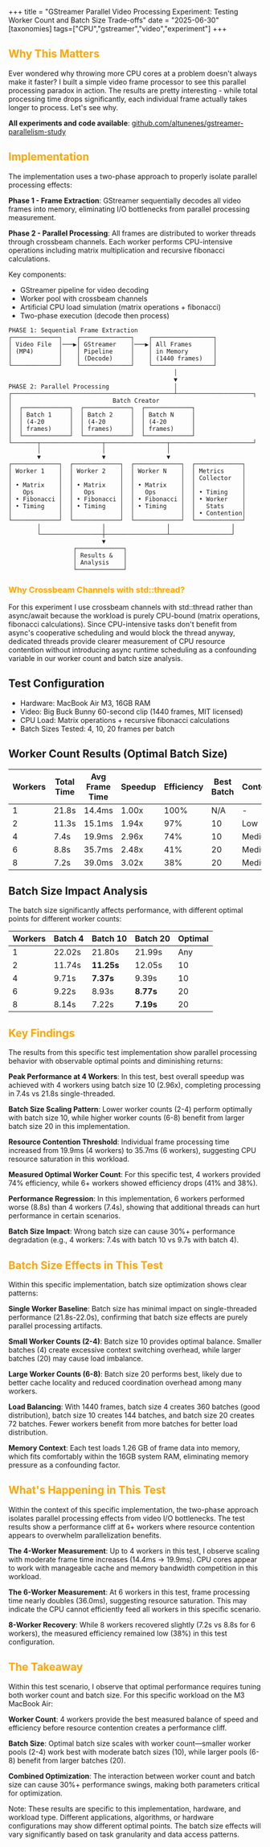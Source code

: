 +++
title = "GStreamer Parallel Video Processing Experiment: Testing Worker Count and Batch Size Trade-offs"
date = "2025-06-30"
[taxonomies]
tags=["CPU","gstreamer","video","experiment"]
+++

## <span style="color:orange;">  Why This Matters </span>

Ever wondered why throwing more CPU cores at a problem doesn't always make it faster? I built a simple video frame processor to see this parallel processing paradox in action. The results are pretty interesting - while total processing time drops significantly, each individual frame actually takes longer to process. Let's see why.


**All experiments and code available**: [github.com/altunenes/gstreamer-parallelism-study](https://github.com/altunenes/gstreamer-parallelism-study)

## <span style="color:orange;">  Implementation </span>

The implementation uses a two-phase approach to properly isolate parallel processing effects:

**Phase 1 - Frame Extraction**: GStreamer sequentially decodes all video frames into memory, eliminating I/O bottlenecks from parallel processing measurement.

**Phase 2 - Parallel Processing**: All frames are distributed to worker threads through crossbeam channels. Each worker performs CPU-intensive operations including matrix multiplication and recursive fibonacci calculations.

Key components:

- GStreamer pipeline for video decoding
- Worker pool with crossbeam channels
- Artificial CPU load simulation (matrix operations + fibonacci)
- Two-phase execution (decode then process)

```
PHASE 1: Sequential Frame Extraction
┌─────────────┐    ┌──────────────┐    ┌─────────────────┐
│ Video File  │───▶│ GStreamer    │───▶│ All Frames      │
│ (MP4)       │    │ Pipeline     │    │ in Memory       │
│             │    │ (Decode)     │    │ (1440 frames)   │
└─────────────┘    └──────────────┘    └─────────────────┘
                                              │
                                              ▼
PHASE 2: Parallel Processing                  │
┌─────────────────────────────────────────────┴─────────────────────┐
│                            Batch Creator                                   
│  ┌─────────────┐  ┌─────────────┐  ┌─────────────┐                         
│  │ Batch 1     │  │ Batch 2     │  │ Batch N     │                         
│  │ (4-20       │  │ (4-20       │  │ (4-20       │                         
│  │ frames)     │  │ frames)     │  │ frames)     │                       
│  └─────────────┘  └─────────────┘  └─────────────┘                        
└───────┬─────────────────┬─────────────────┬───────────────────────┘
        │                 │                 │
        ▼                 ▼                 ▼
┌─────────────┐  ┌─────────────┐  ┌─────────────┐  ┌─────────────┐
│ Worker 1    │  │ Worker 2    │  │ Worker N    │  │ Metrics     │
│             │  │             │  │             │  │ Collector   │
│ • Matrix    │  │ • Matrix    │  │ • Matrix    │  │             │
│   Ops       │  │   Ops       │  │   Ops       │  │ • Timing    │
│ • Fibonacci │  │ • Fibonacci │  │ • Fibonacci │  │ • Worker    │
│ • Timing    │  │ • Timing    │  │ • Timing    │  │   Stats     │
│             │  │             │  │             │  │ • Contention│
└─────────────┘  └─────────────┘  └─────────────┘  └─────────────┘
        │                 │                 │                 │
        └─────────────────┼─────────────────┴─────────────────┘
                          ▼
                  ┌─────────────┐
                  │ Results &   │
                  │ Analysis    │
                  └─────────────┘
```

###  <span style="color:orange;"> Why Crossbeam Channels with std::thread? </span>

For this experiment I use crossbeam channels with std::thread rather than async/await because the workload is purely CPU-bound (matrix operations, fibonacci calculations). Since CPU-intensive tasks don't benefit from async's cooperative scheduling and would block the thread anyway, dedicated threads provide clearer measurement of CPU resource contention without introducing async runtime scheduling as a confounding variable in our worker count and batch size analysis.

## Test Configuration

- Hardware: MacBook Air M3, 16GB RAM
- Video: Big Buck Bunny 60-second clip (1440 frames, MIT licensed)
- CPU Load: Matrix operations + recursive fibonacci calculations
- Batch Sizes Tested: 4, 10, 20 frames per batch

## Worker Count Results (Optimal Batch Size)

| Workers | Total Time | Avg Frame Time | Speedup | Efficiency | Best Batch | Contention |
|---------|------------|----------------|---------|------------|------------|------------|
| 1       | 21.8s      | 14.4ms        | 1.00x   | 100%       | N/A        | -          |
| 2       | 11.3s      | 15.1ms        | 1.94x   | 97%        | 10         | Low        |
| 4       | 7.4s       | 19.9ms        | 2.96x   | 74%        | 10         | Medium     |
| 6       | 8.8s       | 35.7ms        | 2.48x   | 41%        | 20         | Medium     |
| 8       | 7.2s       | 39.0ms        | 3.02x   | 38%        | 20         | Medium     |

## Batch Size Impact Analysis

The batch size significantly affects performance, with different optimal points for different worker counts:

| Workers | Batch 4 | Batch 10 | Batch 20 | Optimal |
|---------|---------|----------|----------|---------|
| 1       | 22.02s  | 21.80s   | 21.99s   | Any     |
| 2       | 11.74s  | **11.25s** | 12.05s | 10      |
| 4       | 9.71s   | **7.37s**  | 9.39s  | 10      |
| 6       | 9.22s   | 8.93s    | **8.77s** | 20    |
| 8       | 8.14s   | 7.22s    | **7.19s** | 20    |

## <span style="color:orange;">  Key Findings </span>

The results from this specific test implementation show parallel processing behavior with observable optimal points and diminishing returns:

**Peak Performance at 4 Workers**: In this test, best overall speedup was achieved with 4 workers using batch size 10 (2.96x), completing processing in 7.4s vs 21.8s single-threaded.

**Batch Size Scaling Pattern**: Lower worker counts (2-4) perform optimally with batch size 10, while higher worker counts (6-8) benefit from larger batch size 20 in this implementation.

**Resource Contention Threshold**: Individual frame processing time increased from 19.9ms (4 workers) to 35.7ms (6 workers), suggesting CPU resource saturation in this workload.

**Measured Optimal Worker Count**: For this specific test, 4 workers provided 74% efficiency, while 6+ workers showed efficiency drops (41% and 38%).

**Performance Regression**: In this implementation, 6 workers performed worse (8.8s) than 4 workers (7.4s), showing that additional threads can hurt performance in certain scenarios.

**Batch Size Impact**: Wrong batch size can cause 30%+ performance degradation (e.g., 4 workers: 7.4s with batch 10 vs 9.7s with batch 4).

## <span style="color:orange;">  Batch Size Effects in This Test </span>

Within this specific implementation, batch size optimization shows clear patterns:

**Single Worker Baseline**: Batch size has minimal impact on single-threaded performance (21.8s-22.0s), confirming that batch size effects are purely parallel processing artifacts.

**Small Worker Counts (2-4)**: Batch size 10 provides optimal balance. Smaller batches (4) create excessive context switching overhead, while larger batches (20) may cause load imbalance.

**Large Worker Counts (6-8)**: Batch size 20 performs best, likely due to better cache locality and reduced coordination overhead among many workers.

**Load Balancing**: With 1440 frames, batch size 4 creates 360 batches (good distribution), batch size 10 creates 144 batches, and batch size 20 creates 72 batches. Fewer workers benefit from more batches for better load distribution.

**Memory Context**: Each test loads 1.26 GB of frame data into memory, which fits comfortably within the 16GB system RAM, eliminating memory pressure as a confounding factor.

## <span style="color:orange;">  What's Happening in This Test </span>

Within the context of this specific implementation, the two-phase approach isolates parallel processing effects from video I/O bottlenecks. The test results show a performance cliff at 6+ workers where resource contention appears to overwhelm parallelization benefits.

**The 4-Worker Measurement**: Up to 4 workers in this test, I observe scaling with moderate frame time increases (14.4ms → 19.9ms). CPU cores appear to work with manageable cache and memory bandwidth competition in this workload.

**The 6-Worker Measurement**: At 6 workers in this test, frame processing time nearly doubles (36.0ms), suggesting resource saturation. This may indicate the CPU cannot efficiently feed all workers in this specific scenario.

**8-Worker Recovery**: While 8 workers recovered slightly (7.2s vs 8.8s for 6 workers), the measured efficiency remained low (38%) in this test configuration.

## <span style="color:orange;">  The Takeaway </span>

Within this test scenario, I observe that optimal performance requires tuning both worker count and batch size. For this specific workload on the M3 MacBook Air:

**Worker Count**: 4 workers provide the best measured balance of speed and efficiency before resource contention creates a performance cliff.

**Batch Size**: Optimal batch size scales with worker count—smaller worker pools (2-4) work best with moderate batch sizes (10), while larger pools (6-8) benefit from larger batches (20).

**Combined Optimization**: The interaction between worker count and batch size can cause 30%+ performance swings, making both parameters critical for optimization.

Note: These results are specific to this implementation, hardware, and workload type. Different applications, algorithms, or hardware configurations may show different optimal points. The batch size effects will vary significantly based on task granularity and data access patterns.
